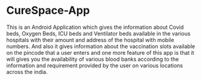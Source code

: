 # CureSpace-App
This is an Android Application which gives the information about Covid beds, Oxygen Beds, ICU beds and Ventilator beds available in the various hospitals with their amount and address of the hospital with mobile numbers. And also it gives information about the vaccination slots available on the pincode that a user enters and one more feature of this app is that it will gives you the availability of various blood banks according to the information and requirement provided by the user on various locations across the india.
